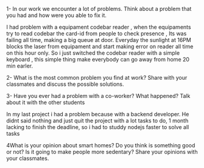 1- In our work we encounter a lot of problems. Think about a
problem that you had and how were you able to fix it.

I had problem with a equipament codebar reader , when the equipaments try to read codebar the card-id from people to check presence , Its was failing all time, making a big queue at door. Everyday the sunlight at 16PM blocks the laser from equipament and start making error on reader all time on this hour only. So i just switched the codebar reader with a simple keyboard , this simple thing make everybody can go away from home 20 min earler.


2- What is the most common problem you find at work?
Share with your classmates and discuss the possible
solutions.

3- Have you ever had a problem with a co-worker? What
happened? Talk about it with the other students

In my last project i had a problem because with a backend developer.
He didnt said nothing and just quit the project with a lot tasks to do, 1 month lacking to finish the deadline, so i had to studdy nodejs faster to solve all tasks 

4What is your opinion about smart homes? Do you think is something
good or not? Is it going to make people more sedentary? Share your
opinions with your classmates.